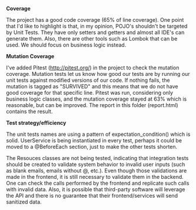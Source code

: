 **Coverage**

The project has a good code coverage (65% of line coverage). One point that I'd like to highlight is that, in my opinion, POJO's shouldn't be targeted by Unit Tests. They have only setters and getters and almost all IDE's can generate them. Also, there are other tools such as Lombok that can be used. We should focus on business logic instead. 

**Mutation Coverage**

I've added Pitest (http://pitest.org/) in the project to check the mutation coverage. Mutation tests let us know how good our tests are by running our unit tests against modified versions of our code. If nothing fails, the mutation is tagged as "SURVIVED" and this means that we do not have good coverage for that specific line. Pitest was run, considering only business logic classes, and the mutation coverage stayed at 63% which is reasonable, but can be improved. The report in this folder (report.html) contains the result.

**Test strategy/efficiency**

The unit tests names are using a pattern of expectation_condition() which is solid. UserService is being instantiated in every test, perhaps it could be moved to a @BeforeEach section, just to make the other tests shorten.

The Resouces classes are not being tested, indicating that integration tests should be created to validate system behavior to invalid user inputs (such as blank emails, emails without @, etc.). Even though those validations are made in the frontend, it is still necessary to validate them in the backend. One can check the calls performed by the frontend and replicate such calls with invalid data. Also, it is possible that third-party software will leverage the API and there is no guarantee that their frontend/services will send sanitized data.
